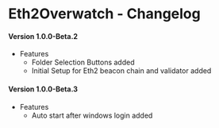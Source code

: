 # Eth2Overwatch - Changelog
#### Version 1.0.0-Beta.2
+ Features
  + Folder Selection Buttons added
  + Initial Setup for Eth2 beacon chain and validator added
#### Version 1.0.0-Beta.3
+ Features
    + Auto start after windows login added